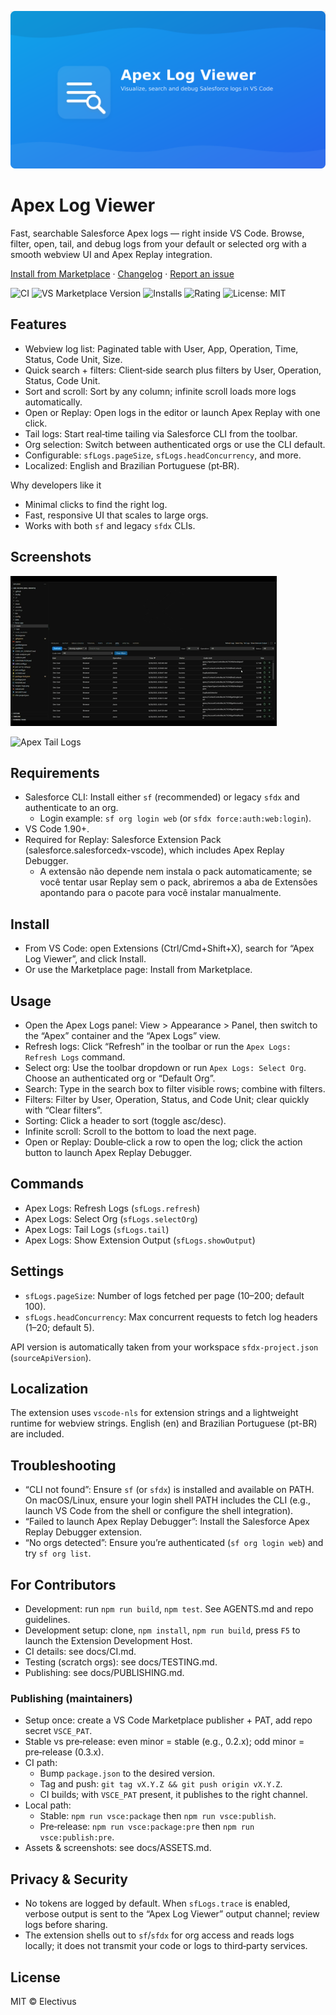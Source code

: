 ![Apex Log Viewer banner](media/banner.png)

# Apex Log Viewer

Fast, searchable Salesforce Apex logs — right inside VS Code. Browse, filter, open, tail, and debug logs from your default or selected org with a smooth webview UI and Apex Replay integration.

[Install from Marketplace](https://marketplace.visualstudio.com/items?itemName=electivus.apex-log-viewer) · [Changelog](CHANGELOG.md) · [Report an issue](https://github.com/Electivus/Apex-Log-Viewer/issues)

![CI](https://github.com/Electivus/Apex-Log-Viewer/actions/workflows/ci.yml/badge.svg?branch=main)
![VS Marketplace Version](https://img.shields.io/visual-studio-marketplace/v/electivus.apex-log-viewer?label=Marketplace)
![Installs](https://img.shields.io/visual-studio-marketplace/i/electivus.apex-log-viewer)
![Rating](https://img.shields.io/visual-studio-marketplace/r/electivus.apex-log-viewer)
![License: MIT](https://img.shields.io/badge/license-MIT-blue.svg)

## Features

- Webview log list: Paginated table with User, App, Operation, Time, Status, Code Unit, Size.
- Quick search + filters: Client‑side search plus filters by User, Operation, Status, Code Unit.
- Sort and scroll: Sort by any column; infinite scroll loads more logs automatically.
- Open or Replay: Open logs in the editor or launch Apex Replay with one click.
- Tail logs: Start real‑time tailing via Salesforce CLI from the toolbar.
- Org selection: Switch between authenticated orgs or use the CLI default.
- Configurable: `sfLogs.pageSize`, `sfLogs.headConcurrency`, and more.
- Localized: English and Brazilian Portuguese (pt‑BR).

Why developers like it

- Minimal clicks to find the right log.
- Fast, responsive UI that scales to large orgs.
- Works with both `sf` and legacy `sfdx` CLIs.

## Screenshots

![Overview](media/docs/hero.gif)

![Apex Tail Logs](media/docs/apex-tail-log.gif)

## Requirements

- Salesforce CLI: Install either `sf` (recommended) or legacy `sfdx` and authenticate to an org.
  - Login example: `sf org login web` (or `sfdx force:auth:web:login`).
- VS Code 1.90+.
- Required for Replay: Salesforce Extension Pack (salesforce.salesforcedx-vscode), which includes Apex Replay Debugger.
  - A extensão não depende nem instala o pack automaticamente; se você tentar usar Replay sem o pack, abriremos a aba de Extensões apontando para o pacote para você instalar manualmente.

## Install

- From VS Code: open Extensions (Ctrl/Cmd+Shift+X), search for “Apex Log Viewer”, and click Install.
- Or use the Marketplace page: Install from Marketplace.

## Usage

- Open the Apex Logs panel: View > Appearance > Panel, then switch to the “Apex” container and the “Apex Logs” view.
- Refresh logs: Click “Refresh” in the toolbar or run the `Apex Logs: Refresh Logs` command.
- Select org: Use the toolbar dropdown or run `Apex Logs: Select Org`. Choose an authenticated org or “Default Org”.
- Search: Type in the search box to filter visible rows; combine with filters.
- Filters: Filter by User, Operation, Status, and Code Unit; clear quickly with “Clear filters”.
- Sorting: Click a header to sort (toggle asc/desc).
- Infinite scroll: Scroll to the bottom to load the next page.
- Open or Replay: Double‑click a row to open the log; click the action button to launch Apex Replay Debugger.

## Commands

- Apex Logs: Refresh Logs (`sfLogs.refresh`)
- Apex Logs: Select Org (`sfLogs.selectOrg`)
- Apex Logs: Tail Logs (`sfLogs.tail`)
- Apex Logs: Show Extension Output (`sfLogs.showOutput`)

## Settings

- `sfLogs.pageSize`: Number of logs fetched per page (10–200; default 100).
- `sfLogs.headConcurrency`: Max concurrent requests to fetch log headers (1–20; default 5).

API version is automatically taken from your workspace `sfdx-project.json` (`sourceApiVersion`).

 

## Localization

The extension uses `vscode-nls` for extension strings and a lightweight runtime for webview strings. English (en) and Brazilian Portuguese (pt-BR) are included.

## Troubleshooting

- “CLI not found”: Ensure `sf` (or `sfdx`) is installed and available on PATH. On macOS/Linux, ensure your login shell PATH includes the CLI (e.g., launch VS Code from the shell or configure the shell integration).
- “Failed to launch Apex Replay Debugger”: Install the Salesforce Apex Replay Debugger extension.
- “No orgs detected”: Ensure you’re authenticated (`sf org login web`) and try `sf org list`.

## For Contributors

- Development: run `npm run build`, `npm test`. See AGENTS.md and repo guidelines.
- Development setup: clone, `npm install`, `npm run build`, press `F5` to launch the Extension Development Host.
- CI details: see docs/CI.md.
- Testing (scratch orgs): see docs/TESTING.md.
- Publishing: see docs/PUBLISHING.md.

### Publishing (maintainers)

- Setup once: create a VS Code Marketplace publisher + PAT, add repo secret `VSCE_PAT`.
- Stable vs pre‑release: even minor = stable (e.g., 0.2.x); odd minor = pre‑release (0.3.x).
- CI path:
  - Bump `package.json` to the desired version.
  - Tag and push: `git tag vX.Y.Z && git push origin vX.Y.Z`.
  - CI builds; with `VSCE_PAT` present, it publishes to the right channel.
- Local path:
  - Stable: `npm run vsce:package` then `npm run vsce:publish`.
  - Pre‑release: `npm run vsce:package:pre` then `npm run vsce:publish:pre`.
- Assets & screenshots: see docs/ASSETS.md.

## Privacy & Security

- No tokens are logged by default. When `sfLogs.trace` is enabled, verbose output is sent to the “Apex Log Viewer” output channel; review logs before sharing.
- The extension shells out to `sf`/`sfdx` for org access and reads logs locally; it does not transmit your code or logs to third‑party services.

## License

MIT © Electivus

